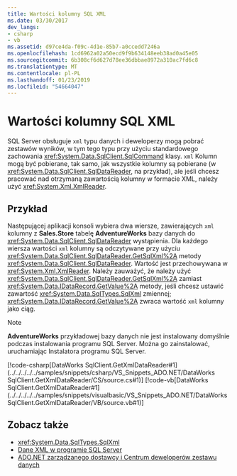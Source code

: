 ```yaml
---
title: Wartości kolumny SQL XML
ms.date: 03/30/2017
dev_langs:
- csharp
- vb
ms.assetid: d97ce4da-f09c-4d1e-85b7-a0ccedd7246a
ms.openlocfilehash: 1cd6962a02a50ecd9f9b634148eeb38ad0a45e05
ms.sourcegitcommit: 6b308cf6d627d78ee36dbbae8972a310ac7fd6c8
ms.translationtype: MT
ms.contentlocale: pl-PL
ms.lasthandoff: 01/23/2019
ms.locfileid: "54664047"
---
```

# <a name="sql-xml-column-values"></a>Wartości kolumny SQL XML
SQL Server obsługuje `xml` typu danych i deweloperzy mogą pobrać zestawów wyników, w tym tego typu przy użyciu standardowego zachowania <xref:System.Data.SqlClient.SqlCommand> klasy. `xml` Kolumn mogą być pobierane, tak samo, jak wszystkie kolumny są pobierane (w <xref:System.Data.SqlClient.SqlDataReader>, na przykład), ale jeśli chcesz pracować nad otrzymaną zawartością kolumny w formacie XML, należy użyć <xref:System.Xml.XmlReader>.  
  
## <a name="example"></a>Przykład  
 Następującej aplikacji konsoli wybiera dwa wiersze, zawierających `xml` kolumny z **Sales.Store** tabelę **AdventureWorks** bazy danych do <xref:System.Data.SqlClient.SqlDataReader> wystąpienia. Dla każdego wiersza wartości `xml` kolumny są odczytywane przy użyciu <xref:System.Data.SqlClient.SqlDataReader.GetSqlXml%2A> metody <xref:System.Data.SqlClient.SqlDataReader>. Wartość jest przechowywana w <xref:System.Xml.XmlReader>. Należy zauważyć, że należy użyć <xref:System.Data.SqlClient.SqlDataReader.GetSqlXml%2A> zamiast <xref:System.Data.IDataRecord.GetValue%2A> metody, jeśli chcesz ustawić zawartość <xref:System.Data.SqlTypes.SqlXml> zmiennej; <xref:System.Data.IDataRecord.GetValue%2A> zwraca wartość `xml` kolumny jako ciąg.  
  
> [!NOTE]
>  **AdventureWorks** przykładowej bazy danych nie jest instalowany domyślnie podczas instalowania programu SQL Server. Można go zainstalować, uruchamiając Instalatora programu SQL Server.  
  
 [!code-csharp[DataWorks SqlClient.GetXmlDataReader#1](../../../../../samples/snippets/csharp/VS_Snippets_ADO.NET/DataWorks SqlClient.GetXmlDataReader/CS/source.cs#1)]
 [!code-vb[DataWorks SqlClient.GetXmlDataReader#1](../../../../../samples/snippets/visualbasic/VS_Snippets_ADO.NET/DataWorks SqlClient.GetXmlDataReader/VB/source.vb#1)]  
  
## <a name="see-also"></a>Zobacz także
- <xref:System.Data.SqlTypes.SqlXml>
- [Dane XML w programie SQL Server](../../../../../docs/framework/data/adonet/sql/xml-data-in-sql-server.md)
- [ADO.NET zarządzanego dostawcy i Centrum deweloperów zestawu danych](https://go.microsoft.com/fwlink/?LinkId=217917)
